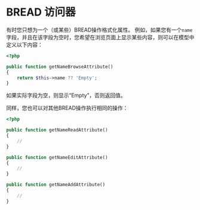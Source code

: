 # BREAD 访问器

有时您只想为一个（或某些）BREAD操作格式化属性。
例如，如果您有一个`name`字段，并且在该字段为空时，您希望在浏览页面上显示某些内容，则可以在模型中定义以下内容：

```php
<?php

public function getNameBrowseAttribute()
{
    return $this->name ?? 'Empty';
}
```

如果实际字段为空，则显示“Empty”，否则返回值。

同样，您也可以对其他BREAD操作执行相同的操作：

```php
<?php

public function getNameReadAttribute()
{
    //
}

public function getNameEditAttribute()
{
    //
}

public function getNameAddAttribute()
{
    //
}
```

